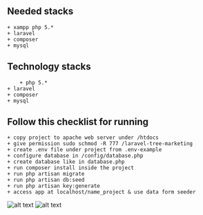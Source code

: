 ## Needed stacks
    + xampp php 5.*
    + laravel
    + composer
    + mysql
   
## Technology stacks
    	+ php 5.*
	+ laravel
	+ composer
	+ mysql

## Follow this checklist for running
	+ copy project to apache web server under /htdocs
	+ give permission sudo schmod -R 777 /laravel-tree-marketing
	+ create .env file under project from .env-example
	+ configure database in /config/database.php
	+ create database like in database.php
    + run composer install inside the project
    + run php artisan migrate
    + run php artisan db:seed
    + run php artisan key:generate
    + access app at localhost/name_project & use data form seeder
    
![alt text](https://github.com/israjHaliri/laravel-tree-marketing/blob/master/ss1.png)
![alt text](https://github.com/israjHaliri/laravel-tree-marketing/blob/master/ss2.png)
